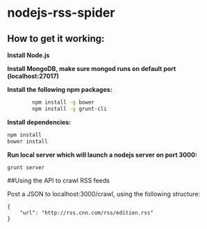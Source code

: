 nodejs-rss-spider
=================

## How to get it working:

**Install Node.js**

**Install MongoDB, make sure mongod runs on default port (localhost:27017)**

**Install the following npm packages:**
```sh
        npm install -g bower
        npm install -g grunt-cli
```

**Install dependencies:**
```sh
npm install
bower install
```

**Run local server which will launch a nodejs server on port 3000:**
```sh
grunt server
```

##Using the API to crawl RSS feeds

Post a JSON to localhost:3000/crawl, using the following structure:

```
{
	"url": "http://rss.cnn.com/rss/edition.rss"
}
```